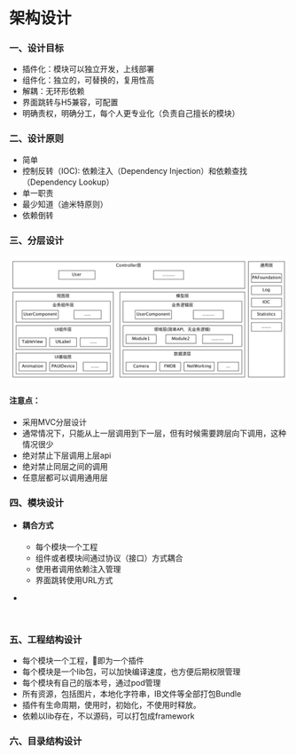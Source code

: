 # 架构设计

### 一、设计目标

* 插件化：模块可以独立开发，上线部署
* 组件化：独立的，可替换的，复用性高
* 解耦：无环形依赖
* 界面跳转与H5兼容，可配置
* 明确责权，明确分工，每个人更专业化（负责自己擅长的模块）



### 二、设计原则

* 简单
* 控制反转（IOC): 依赖注入（Dependency Injection）和依赖查找（Dependency Lookup）
* 单一职责
* 最少知道（迪米特原则）
* 依赖倒转 




### 三、分层设计

![img](https://github.com/linjinxing/iOSDocument/raw/master/Assets/uml/architecture/iOS_architecture_layer.png)

#### 	**注意点：**

* 采用MVC分层设计
* 通常情况下，只能从上一层调用到下一层，但有时候需要跨层向下调用，这种情况很少
* 绝对禁止下层调用上层api
* 绝对禁止同层之间的调用
* 任意层都可以调用通用层

### 四、模块设计

* #### 耦合方式

  - 每个模块一个工程
  - 组件或者模块间通过协议（接口）方式耦合
  - 使用者调用依赖注入管理
  - 界面跳转使用URL方式

* ​

  ​



### 五、工程结构设计

* 每个模块一个工程，即为一个插件
* 每个模块是一个lib包，可以加快编译速度，也方便后期权限管理
* 每个模块有自己的版本号，通过pod管理
* 所有资源，包括图片，本地化字符串，IB文件等全部打包Bundle
* 插件有生命周期，使用时，初始化，不使用时释放。
* 依赖以lib存在，不以源码，可以打包成framework



### 六、目录结构设计








